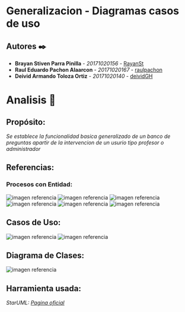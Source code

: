 # Generalizacion - Diagramas casos de uso

## Autores ✒️

* **Brayan Stiven Parra Pinilla** - *20171020156* - [RayanSt](https://github.com/RayanSt)
* **Raul Eduardo Pachon Alaarcon** - *20171020167* - [raulpachon](https://github.com/raulpachon)
* **Deivid Armando Toloza Ortiz** - *20171020140* - [deividGH](https://github.com/deividGH)

# Analisis 📌

## Propósito: 

_Se establece la funcionalidad basica generalizado de un banco de preguntas apartir de la intervencion de un usurio tipo profesor o administrador_


## Referencias: 

### Procesos con Entidad: 
![imagen referencia](https://github.com/RayanSt/Generalizacion/blob/master/CrearEntidad.jpeg)
![imagen referencia](https://github.com/RayanSt/Generalizacion/blob/master/ModificarEntidad.jpeg)
![imagen referencia](https://github.com/RayanSt/Generalizacion/blob/master/EliminarEntidad.jpeg)
![imagen referencia](https://github.com/RayanSt/Generalizacion/blob/master/AsociarEntidades.jpeg)
![imagen referencia](https://github.com/RayanSt/Generalizacion/blob/master/SepararEntidades.jpeg)
![imagen referencia](https://github.com/RayanSt/Generalizacion/blob/master/Mostrar.jpeg)

## Casos de Uso:
![imagen referencia](https://github.com/RayanSt/Generalizacion/blob/master/BancoPreguntas.jpeg)
![imagen referencia](https://github.com/RayanSt/Generalizacion/blob/master/GestionCompetencias.jpeg)

## Diagrama de Clases: 
![imagen referencia](https://github.com/RayanSt/Generalizacion/blob/master/Clases.jpeg)


## Harramienta usada: 

_StarUML: [Pagina oficial](http://staruml.io)_
